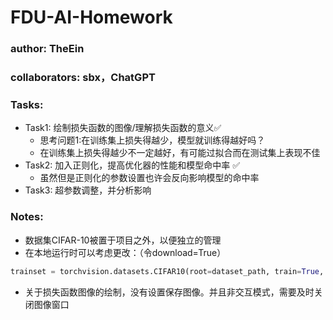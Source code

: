 # FDU-AI-Homework

### author: TheEin
### collaborators: sbx，ChatGPT

### Tasks:
- Task1: 绘制损失函数的图像/理解损失函数的意义✅
  - 思考问题1:在训练集上损失得越少，模型就训练得越好吗？
  - 在训练集上损失得越少不一定越好，有可能过拟合而在测试集上表现不佳
- Task2: 加入正则化，提高优化器的性能和模型命中率 ✅
  - 虽然但是正则化的参数设置也许会反向影响模型的命中率
- Task3: 超参数调整，并分析影响


### Notes:
- 数据集CIFAR-10被置于项目之外，以便独立的管理
- 在本地运行时可以考虑更改：（令download=True）
```python
trainset = torchvision.datasets.CIFAR10(root=dataset_path, train=True, download=False, transform=transform)
```
- 关于损失函数图像的绘制，没有设置保存图像。并且非交互模式，需要及时关闭图像窗口
